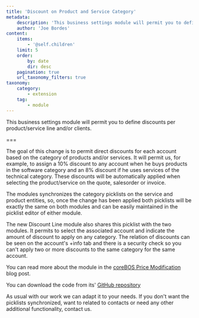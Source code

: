 ```yaml
---
title: 'Discount on Product and Service Category'
metadata:
    description: 'This business settings module will permit you to define discounts per product/service line and/or clients.'
    author: 'Joe Bordes'
content:
    items:
        - '@self.children'
    limit: 5
    order:
        by: date
        dir: desc
    pagination: true
    url_taxonomy_filters: true
taxonomy:
    category:
        - extension
    tag:
        - module
---
```


This business settings module will permit you to define discounts per product/service line and/or clients.

===

The goal of this change is to permit direct discounts for each account based on the category of products and/or services. It will permit us, for example, to assign a 10% discount to any account when he buys products in the software category and an 8% discount if he uses services of the technical category. These discounts will be automatically applied when selecting the product/service on the quote, salesorder or invoice.

The modules synchronizes the category picklists on the service and product entities, so, once the change has been applied both picklists will be exactly the same on both modules and can be easily maintained in the picklist editor of either module.

The new Discount Line module also shares this picklist with the two modules. It permits to select the associated account and indicate the amount of discount to apply on any category. The relation of discounts can be seen on the account's +info tab and there is a security check so you can't apply two or more discounts to the same category for the same account.

You can read more about the module in the [coreBOS Price Modification](https://blog.corebos.org/blog/pricecalculation) blog post.

You can download the code from its' [GitHub repository](https://github.com/tsolucio/PriceCalculation)

As usual with our work we can adapt it to your needs. If you don't want the picklists synchronized, want to related to contacts or need any other additional functionality, contact us.